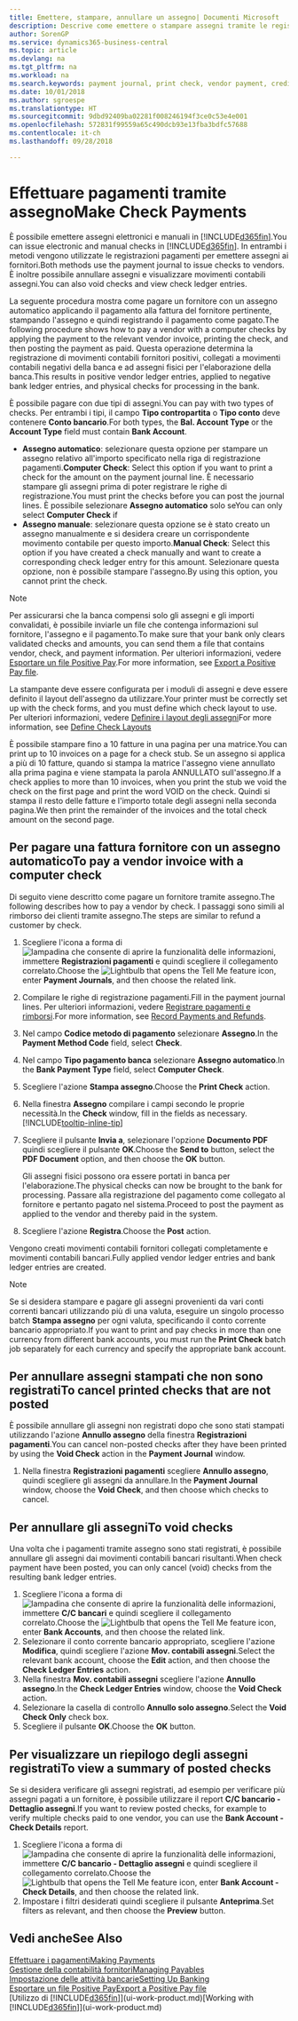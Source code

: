 ```yaml
---
title: Emettere, stampare, annullare un assegno| Documenti Microsoft
description: Descrive come emettere o stampare assegni tramite le registrazioni dei pagamenti e annullare movimenti contabili degli assegni in Business Central.
author: SorenGP
ms.service: dynamics365-business-central
ms.topic: article
ms.devlang: na
ms.tgt_pltfrm: na
ms.workload: na
ms.search.keywords: payment journal, print check, vendor payment, creditor, debt, balance due, AP
ms.date: 10/01/2018
ms.author: sgroespe
ms.translationtype: HT
ms.sourcegitcommit: 9dbd92409ba02281f008246194f3ce0c53e4e001
ms.openlocfilehash: 572831f99559a65c490dcb93e13fba3bdfc57688
ms.contentlocale: it-ch
ms.lasthandoff: 09/28/2018

---
```

# <a name="make-check-payments"></a><span data-ttu-id="6cdb9-103">Effettuare pagamenti tramite assegno</span><span class="sxs-lookup"><span data-stu-id="6cdb9-103">Make Check Payments</span></span>
<span data-ttu-id="6cdb9-104">È possibile emettere assegni elettronici e manuali in [!INCLUDE[d365fin](includes/d365fin_md.md)].</span><span class="sxs-lookup"><span data-stu-id="6cdb9-104">You can issue electronic and manual checks in [!INCLUDE[d365fin](includes/d365fin_md.md)].</span></span> <span data-ttu-id="6cdb9-105">In entrambi i metodi vengono utilizzate le registrazioni pagamenti per emettere assegni ai fornitori.</span><span class="sxs-lookup"><span data-stu-id="6cdb9-105">Both methods use the payment journal to issue checks to vendors.</span></span> <span data-ttu-id="6cdb9-106">È inoltre possibile annullare assegni e visualizzare movimenti contabili assegni.</span><span class="sxs-lookup"><span data-stu-id="6cdb9-106">You can also void checks and view check ledger entries.</span></span>

<span data-ttu-id="6cdb9-107">La seguente procedura mostra come pagare un fornitore con un assegno automatico applicando il pagamento alla fattura del fornitore pertinente, stampando l'assegno e quindi registrando il pagamento come pagato.</span><span class="sxs-lookup"><span data-stu-id="6cdb9-107">The following procedure shows how to pay a vendor with a computer checks by applying the payment to the relevant vendor invoice, printing the check, and then posting the payment as paid.</span></span> <span data-ttu-id="6cdb9-108">Questa operazione determina la registrazione di movimenti contabili fornitori positivi, collegati a movimenti contabili negativi della banca e ad assegni fisici per l'elaborazione della banca.</span><span class="sxs-lookup"><span data-stu-id="6cdb9-108">This results in positive vendor ledger entries, applied to negative bank ledger entries, and physical checks for processing in the bank.</span></span>

<span data-ttu-id="6cdb9-109">È possibile pagare con due tipi di assegni.</span><span class="sxs-lookup"><span data-stu-id="6cdb9-109">You can pay with two types of checks.</span></span> <span data-ttu-id="6cdb9-110">Per entrambi i tipi, il campo **Tipo contropartita** o **Tipo conto** deve contenere **Conto bancario**.</span><span class="sxs-lookup"><span data-stu-id="6cdb9-110">For both types, the **Bal. Account Type** or the **Account Type** field must contain **Bank Account**.</span></span>

- <span data-ttu-id="6cdb9-111">**Assegno automatico**: selezionare questa opzione per stampare un assegno relativo all'importo specificato nella riga di registrazione pagamenti.</span><span class="sxs-lookup"><span data-stu-id="6cdb9-111">**Computer Check**: Select this option if you want to print a check for the amount on the payment journal line.</span></span> <span data-ttu-id="6cdb9-112">È necessario stampare gli assegni prima di poter registrare le righe di registrazione.</span><span class="sxs-lookup"><span data-stu-id="6cdb9-112">You must print the checks before you can post the journal lines.</span></span> <span data-ttu-id="6cdb9-113">È possibile selezionare **Assegno automatico** solo se</span><span class="sxs-lookup"><span data-stu-id="6cdb9-113">You can only select **Computer Check** if</span></span>
- <span data-ttu-id="6cdb9-114">**Assegno manuale**: selezionare questa opzione se è stato creato un assegno manualmente e si desidera creare un corrispondente movimento contabile per questo importo.</span><span class="sxs-lookup"><span data-stu-id="6cdb9-114">**Manual Check**: Select this option if you have created a check manually and want to create a corresponding check ledger entry for this amount.</span></span> <span data-ttu-id="6cdb9-115">Selezionare questa opzione, non è possibile stampare l'assegno.</span><span class="sxs-lookup"><span data-stu-id="6cdb9-115">By using this option, you cannot print the check.</span></span>

> [!NOTE]  
> <span data-ttu-id="6cdb9-116">Per assicurarsi che la banca compensi solo gli assegni e gli importi convalidati, è possibile inviarle un file che contenga informazioni sul fornitore, l'assegno e il pagamento.</span><span class="sxs-lookup"><span data-stu-id="6cdb9-116">To make sure that your bank only clears validated checks and amounts, you can send them a file that contains vendor, check, and payment information.</span></span> <span data-ttu-id="6cdb9-117">Per ulteriori informazioni, vedere [Esportare un file Positive Pay](finance-how-positive-pay.md).</span><span class="sxs-lookup"><span data-stu-id="6cdb9-117">For more information, see [Export a Positive Pay file](finance-how-positive-pay.md).</span></span>

<span data-ttu-id="6cdb9-118">La stampante deve essere configurata per i moduli di assegni e deve essere definito il layout dell'assegno da utilizzare.</span><span class="sxs-lookup"><span data-stu-id="6cdb9-118">Your printer must be correctly set up with the check forms, and you must define which check layout to use.</span></span> <span data-ttu-id="6cdb9-119">Per ulteriori informazioni, vedere [Definire i layout degli assegni](finance-how-define-check-layouts.md)</span><span class="sxs-lookup"><span data-stu-id="6cdb9-119">For more information, see [Define Check Layouts](finance-how-define-check-layouts.md)</span></span>

<span data-ttu-id="6cdb9-120">È possibile stampare fino a 10 fatture in una pagina per una matrice.</span><span class="sxs-lookup"><span data-stu-id="6cdb9-120">You can print up to 10 invoices on a page for a check stub.</span></span> <span data-ttu-id="6cdb9-121">Se un assegno si applica a più di 10 fatture, quando si stampa la matrice l'assegno viene annullato alla prima pagina e viene stampata la parola ANNULLATO sull'assegno.</span><span class="sxs-lookup"><span data-stu-id="6cdb9-121">If a check applies to more than 10 invoices, when you print the stub we void the check on the first page and print the word VOID on the check.</span></span> <span data-ttu-id="6cdb9-122">Quindi si stampa il resto delle fatture e l'importo totale degli assegni nella seconda pagina.</span><span class="sxs-lookup"><span data-stu-id="6cdb9-122">We then print the remainder of the invoices and the total check amount on the second page.</span></span> 

## <a name="to-pay-a-vendor-invoice-with-a-computer-check"></a><span data-ttu-id="6cdb9-123">Per pagare una fattura fornitore con un assegno automatico</span><span class="sxs-lookup"><span data-stu-id="6cdb9-123">To pay a vendor invoice with a computer check</span></span>
<span data-ttu-id="6cdb9-124">Di seguito viene descritto come pagare un fornitore tramite assegno.</span><span class="sxs-lookup"><span data-stu-id="6cdb9-124">The following describes how to pay a vendor by check.</span></span> <span data-ttu-id="6cdb9-125">I passaggi sono simili al rimborso dei clienti tramite assegno.</span><span class="sxs-lookup"><span data-stu-id="6cdb9-125">The steps are similar to refund a customer by check.</span></span>

1. <span data-ttu-id="6cdb9-126">Scegliere l'icona a forma di ![lampadina che consente di aprire la funzionalità delle informazioni](media/ui-search/search_small.png "Informazioni sull'operazione che si desidera eseguire"), immettere **Registrazioni pagamenti** e quindi scegliere il collegamento correlato.</span><span class="sxs-lookup"><span data-stu-id="6cdb9-126">Choose the ![Lightbulb that opens the Tell Me feature](media/ui-search/search_small.png "Tell me what you want to do") icon, enter **Payment Journals**, and then choose the related link.</span></span>
2. <span data-ttu-id="6cdb9-127">Compilare le righe di registrazione pagamenti.</span><span class="sxs-lookup"><span data-stu-id="6cdb9-127">Fill in the payment journal lines.</span></span> <span data-ttu-id="6cdb9-128">Per ulteriori informazioni, vedere [Registrare pagamenti e rimborsi](payables-how-post-payments-refunds.md).</span><span class="sxs-lookup"><span data-stu-id="6cdb9-128">For more information, see [Record Payments and Refunds](payables-how-post-payments-refunds.md).</span></span>
3. <span data-ttu-id="6cdb9-129">Nel campo **Codice metodo di pagamento** selezionare **Assegno**.</span><span class="sxs-lookup"><span data-stu-id="6cdb9-129">In the **Payment Method Code** field, select **Check**.</span></span>
4. <span data-ttu-id="6cdb9-130">Nel campo **Tipo pagamento banca** selezionare **Assegno automatico**.</span><span class="sxs-lookup"><span data-stu-id="6cdb9-130">In the **Bank Payment Type** field, select **Computer Check**.</span></span>
5. <span data-ttu-id="6cdb9-131">Scegliere l'azione **Stampa assegno**.</span><span class="sxs-lookup"><span data-stu-id="6cdb9-131">Choose the **Print Check** action.</span></span>
6. <span data-ttu-id="6cdb9-132">Nella finestra **Assegno** compilare i campi secondo le proprie necessità.</span><span class="sxs-lookup"><span data-stu-id="6cdb9-132">In the **Check** window, fill in the fields as necessary.</span></span> [!INCLUDE[tooltip-inline-tip](includes/tooltip-inline-tip_md.md)]
7. <span data-ttu-id="6cdb9-133">Scegliere il pulsante **Invia a**, selezionare l'opzione **Documento PDF** quindi scegliere il pulsante **OK**.</span><span class="sxs-lookup"><span data-stu-id="6cdb9-133">Choose the **Send to** button, select the **PDF Document** option, and then choose the **OK** button.</span></span>

    <span data-ttu-id="6cdb9-134">Gli assegni fisici possono ora essere portati in banca per l'elaborazione.</span><span class="sxs-lookup"><span data-stu-id="6cdb9-134">The physical checks can now be brought to the bank for processing.</span></span> <span data-ttu-id="6cdb9-135">Passare alla registrazione del pagamento come collegato al fornitore e pertanto pagato nel sistema.</span><span class="sxs-lookup"><span data-stu-id="6cdb9-135">Proceed to post the payment as applied to the vendor and thereby paid in the system.</span></span>
8. <span data-ttu-id="6cdb9-136">Scegliere l'azione **Registra**.</span><span class="sxs-lookup"><span data-stu-id="6cdb9-136">Choose the **Post** action.</span></span>

<span data-ttu-id="6cdb9-137">Vengono creati movimenti contabili fornitori collegati completamente e movimenti contabili bancari.</span><span class="sxs-lookup"><span data-stu-id="6cdb9-137">Fully applied vendor ledger entries and bank ledger entries are created.</span></span>

> [!NOTE]  
> <span data-ttu-id="6cdb9-138">Se si desidera stampare e pagare gli assegni provenienti da vari conti correnti bancari utilizzando più di una valuta, eseguire un singolo processo batch **Stampa assegno** per ogni valuta, specificando il conto corrente bancario appropriato.</span><span class="sxs-lookup"><span data-stu-id="6cdb9-138">If you want to print and pay checks in more than one currency from different bank accounts, you must run the **Print Check** batch job separately for each currency and specify the appropriate bank account.</span></span>

## <a name="to-cancel-printed-checks-that-are-not-posted"></a><span data-ttu-id="6cdb9-139">Per annullare assegni stampati che non sono registrati</span><span class="sxs-lookup"><span data-stu-id="6cdb9-139">To cancel printed checks that are not posted</span></span>
<span data-ttu-id="6cdb9-140">È possibile annullare gli assegni non registrati dopo che sono stati stampati utilizzando l'azione **Annullo assegno** della finestra **Registrazioni pagamenti**.</span><span class="sxs-lookup"><span data-stu-id="6cdb9-140">You can cancel non-posted checks after they have been printed by using the **Void Check** action in the **Payment Journal** window.</span></span>

1. <span data-ttu-id="6cdb9-141">Nella finestra **Registrazioni pagamenti** scegliere **Annullo assegno**, quindi scegliere gli assegni da annullare.</span><span class="sxs-lookup"><span data-stu-id="6cdb9-141">In the **Payment Journal** window, choose the **Void Check**, and then choose which checks to cancel.</span></span>

## <a name="to-void-checks"></a><span data-ttu-id="6cdb9-142">Per annullare gli assegni</span><span class="sxs-lookup"><span data-stu-id="6cdb9-142">To void checks</span></span>
<span data-ttu-id="6cdb9-143">Una volta che i pagamenti tramite assegno sono stati registrati, è possibile annullare gli assegni dai movimenti contabili bancari risultanti.</span><span class="sxs-lookup"><span data-stu-id="6cdb9-143">When check payment have been posted, you can only cancel (void) checks from the resulting bank ledger entries.</span></span>

1. <span data-ttu-id="6cdb9-144">Scegliere l'icona a forma di ![lampadina che consente di aprire la funzionalità delle informazioni](media/ui-search/search_small.png "Informazioni sull'operazione che si desidera eseguire"), immettere **C/C bancari** e quindi scegliere il collegamento correlato.</span><span class="sxs-lookup"><span data-stu-id="6cdb9-144">Choose the ![Lightbulb that opens the Tell Me feature](media/ui-search/search_small.png "Tell me what you want to do") icon, enter **Bank Accounts**, and then choose the related link.</span></span>
2. <span data-ttu-id="6cdb9-145">Selezionare il conto corrente bancario appropriato, scegliere l'azione **Modifica**, quindi scegliere l'azione **Mov. contabili assegni**.</span><span class="sxs-lookup"><span data-stu-id="6cdb9-145">Select the relevant bank account, choose the **Edit** action, and then choose the **Check Ledger Entries** action.</span></span>
3. <span data-ttu-id="6cdb9-146">Nella finestra **Mov. contabili assegni** scegliere l'azione **Annullo assegno**.</span><span class="sxs-lookup"><span data-stu-id="6cdb9-146">In the **Check Ledger Entries** window, choose the **Void Check** action.</span></span>
4. <span data-ttu-id="6cdb9-147">Selezionare la casella di controllo **Annullo solo assegno**.</span><span class="sxs-lookup"><span data-stu-id="6cdb9-147">Select the **Void Check Only** check box.</span></span>
5. <span data-ttu-id="6cdb9-148">Scegliere il pulsante **OK**.</span><span class="sxs-lookup"><span data-stu-id="6cdb9-148">Choose the **OK** button.</span></span>

## <a name="to-view-a-summary-of-posted-checks"></a><span data-ttu-id="6cdb9-149">Per visualizzare un riepilogo degli assegni registrati</span><span class="sxs-lookup"><span data-stu-id="6cdb9-149">To view a summary of posted checks</span></span>
<span data-ttu-id="6cdb9-150">Se si desidera verificare gli assegni registrati, ad esempio per verificare più assegni pagati a un fornitore, è possibile utilizzare il report **C/C bancario - Dettaglio assegni**.</span><span class="sxs-lookup"><span data-stu-id="6cdb9-150">If you want to review posted checks, for example to verify multiple checks paid to one vendor, you can use the **Bank Account - Check Details** report.</span></span>
1. <span data-ttu-id="6cdb9-151">Scegliere l'icona a forma di ![lampadina che consente di aprire la funzionalità delle informazioni](media/ui-search/search_small.png "Informazioni sull'operazione che si desidera eseguire"), immettere **C/C bancario - Dettaglio assegni** e quindi scegliere il collegamento correlato.</span><span class="sxs-lookup"><span data-stu-id="6cdb9-151">Choose the ![Lightbulb that opens the Tell Me feature](media/ui-search/search_small.png "Tell me what you want to do") icon, enter **Bank Account - Check Details**, and then choose the related link.</span></span>
2. <span data-ttu-id="6cdb9-152">Impostare i filtri desiderati quindi scegliere il pulsante **Anteprima**.</span><span class="sxs-lookup"><span data-stu-id="6cdb9-152">Set filters as relevant, and then choose the **Preview** button.</span></span>

## <a name="see-also"></a><span data-ttu-id="6cdb9-153">Vedi anche</span><span class="sxs-lookup"><span data-stu-id="6cdb9-153">See Also</span></span>
[<span data-ttu-id="6cdb9-154">Effettuare i pagamenti</span><span class="sxs-lookup"><span data-stu-id="6cdb9-154">Making Payments</span></span>](payables-make-payments.md)  
[<span data-ttu-id="6cdb9-155">Gestione della contabilità fornitori</span><span class="sxs-lookup"><span data-stu-id="6cdb9-155">Managing Payables</span></span>](payables-manage-payables.md)  
[<span data-ttu-id="6cdb9-156">Impostazione delle attività bancarie</span><span class="sxs-lookup"><span data-stu-id="6cdb9-156">Setting Up Banking</span></span>](bank-setup-banking.md)  
[<span data-ttu-id="6cdb9-157">Esportare un file Positive Pay</span><span class="sxs-lookup"><span data-stu-id="6cdb9-157">Export a Positive Pay file</span></span>](finance-how-positive-pay.md)  
<span data-ttu-id="6cdb9-158">[Utilizzo di [!INCLUDE[d365fin](includes/d365fin_md.md)]](ui-work-product.md)</span><span class="sxs-lookup"><span data-stu-id="6cdb9-158">[Working with [!INCLUDE[d365fin](includes/d365fin_md.md)]](ui-work-product.md)</span></span>  

